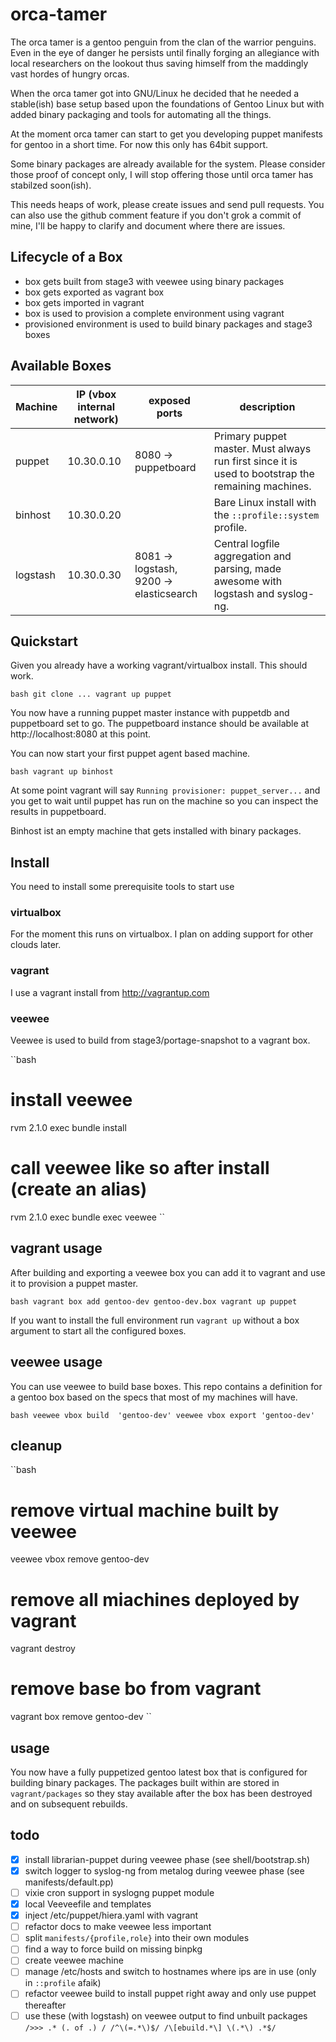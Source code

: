 # orca-tamer

The orca tamer is a gentoo penguin from the clan of the
warrior penguins. Even in the eye of danger he persists
until finally forging an allegiance with local researchers
on the lookout thus saving himself from the maddingly vast
hordes of hungry orcas.

When the orca tamer got into GNU/Linux he decided that he
needed a stable(ish) base setup based upon the foundations
of Gentoo Linux but with added binary packaging and tools
for automating all the things.

At the moment orca tamer can start to get you developing
puppet manifests for gentoo in a short time. For now this
only has 64bit support.

Some binary packages are already available for the system.
Please consider those proof of concept only, I will stop
offering those until orca tamer has stabilzed soon(ish).

This needs heaps of work, please create issues and send
pull requests. You can also use the github comment feature
if you don't grok a commit of mine, I'll be happy to clarify
and document where there are issues.

## Lifecycle of a Box

* box gets built from stage3 with veewee using binary packages
* box gets exported as vagrant box
* box gets imported in vagrant
* box is used to provision a complete environment using vagrant
* provisioned environment is used to build binary packages and stage3 boxes

## Available Boxes

| Machine      | IP (vbox internal network) | exposed ports                              | description 
| ------------ | -------------------------- | ------------------------------------------ | -----------
| puppet       | 10.30.0.10                 | 8080 -> puppetboard                        | Primary puppet master. Must always run first since it is used to bootstrap the remaining machines.
| binhost      | 10.30.0.20                 |                                            | Bare Linux install with the ``::profile::system`` profile.
| logstash     | 10.30.0.30                 | 8081 -> logstash, 9200 -> elasticsearch    | Central logfile aggregation and parsing, made awesome with logstash and syslog-ng.

## Quickstart

Given you already have a working vagrant/virtualbox install. This should work.

``bash
git clone ...
vagrant up puppet
``

You now have a running puppet master instance with puppetdb and puppetboard set
to go. The puppetboard instance should be available at http://localhost:8080 at
this point.

You can now start your first puppet agent based machine.

``bash
vagrant up binhost
``

At some point vagrant will say ``Running provisioner: puppet_server...`` and you
get to wait until puppet has run on the machine so you can inspect the results
in puppetboard.

Binhost ist an empty machine that gets installed with binary packages.

## Install

You need to install some prerequisite tools to start use

### virtualbox
For the moment this runs on virtualbox. I plan on adding support
for other clouds later.

### vagrant
I use a vagrant install from http://vagrantup.com

### veewee
Veewee is used to build from stage3/portage-snapshot to a vagrant
box.

``bash
# install veewee
rvm 2.1.0 exec bundle install
# call veewee like so after install (create an alias)
rvm 2.1.0 exec bundle exec veewee
``

## vagrant usage

After building and exporting a veewee box you can add it to
vagrant and use it to provision a puppet master.

``bash
vagrant box add gentoo-dev gentoo-dev.box
vagrant up puppet
``

If you want to install the full environment run ``vagrant up``
without a box argument to start all the configured boxes.

## veewee usage

You can use veewee to build base boxes. This repo contains a
definition for a gentoo box based on the specs that most of
my machines will have.

``bash
veewee vbox build  'gentoo-dev'
veewee vbox export 'gentoo-dev'
``

## cleanup

``bash
# remove virtual machine built by veewee
veewee vbox remove gentoo-dev
# remove all miachines deployed by vagrant
vagrant destroy
# remove base bo from vagrant
vagrant box remove gentoo-dev
``

## usage

You now have a fully puppetized gentoo latest box that is configured
for building binary packages. The packages built within are stored
in ``vagrant/packages`` so they stay available after the box has been
destroyed and on subsequent rebuilds.

## todo
* [x] install librarian-puppet during veewee phase (see shell/bootstrap.sh)
* [x] switch logger to syslog-ng from metalog during veewee phase (see manifests/default.pp)
* [ ] vixie cron support in syslogng puppet module
* [x] local Veeveefile and templates
* [x] inject /etc/puppet/hiera.yaml with vagrant
* [ ] refactor docs to make veewee less important
* [ ] split ``manifests/{profile,role}`` into their own modules
* [ ] find a way to force build on missing binpkg
* [ ] create veewee machine
* [ ] manage /etc/hosts and switch to hostnames where ips are in use (only in ``::profile`` afaik)
* [ ] refactor veewee build to install puppet right away and only use puppet thereafter
* [ ] use these (with logstash) on veewee output to find unbuilt packages
``
  />>> .* (. of .) /
  /^\(=.*\)$/
  /\[ebuild.*\] \(.*\) .*$/
``
